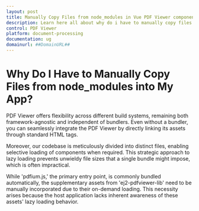 ```yaml
---
layout: post
title: Manually Copy Files from node_modules in Vue PDF Viewer component | Syncfusion
description: Learn here all about why do i have to manually copy files from node_modules in Syncfusion Essential JS 2 and more.
control: PDF Viewer
platform: document-processing
documentation: ug
domainurl: ##DomainURL##
---
```


# Why Do I Have to Manually Copy Files from node_modules into My App?

PDF Viewer offers flexibility across different build systems, remaining both framework-agnostic and independent of bundlers. Even without a bundler, you can seamlessly integrate the PDF Viewer by directly linking its assets through standard HTML tags.

Moreover, our codebase is meticulously divided into distinct files, enabling selective loading of components when required. This strategic approach to lazy loading prevents unwieldy file sizes that a single bundle might impose, which is often impractical.

While 'pdfium.js,' the primary entry point, is commonly bundled automatically, the supplementary assets from 'ej2-pdfviewer-lib' need to be manually incorporated due to their on-demand loading. This necessity arises because the host application lacks inherent awareness of these assets' lazy loading behavior.